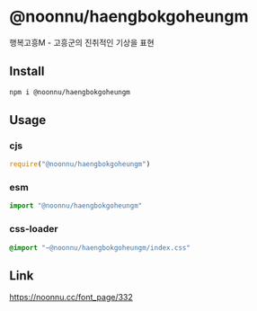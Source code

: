# @noonnu/haengbokgoheungm
행복고흥M - 고흥군의 진취적인 기상을 표현

## Install
```sh
npm i @noonnu/haengbokgoheungm
```
## Usage
### cjs
```js
require("@noonnu/haengbokgoheungm")
```
### esm
```js
import "@noonnu/haengbokgoheungm"
```
### css-loader
```css
@import "~@noonnu/haengbokgoheungm/index.css"
```

## Link
https://noonnu.cc/font_page/332